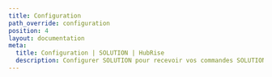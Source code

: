 ```yaml
---
title: Configuration
path_override: configuration
position: 4
layout: documentation
meta:
  title: Configuration | SOLUTION | HubRise
  description: Configurer SOLUTION pour recevoir vos commandes SOLUTION dans votre logiciel de caisse ou d'autres applications connectées à HubRise.
---
```

